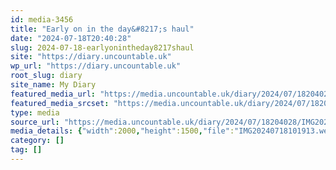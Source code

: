 ```yaml
---
id: media-3456
title: "Early on in the day&#8217;s haul"
date: "2024-07-18T20:40:28"
slug: 2024-07-18-earlyonintheday8217shaul
site: "https://diary.uncountable.uk"
wp_url: "https://diary.uncountable.uk"
root_slug: diary
site_name: My Diary
featured_media_url: "https://media.uncountable.uk/diary/2024/07/18204028/IMG20240718101913.webp"
featured_media_srcset: "https://media.uncountable.uk/diary/2024/07/18204028/IMG20240718101913-300x225.webp 300w, https://media.uncountable.uk/diary/2024/07/18204028/IMG20240718101913-1024x768.webp 1024w, https://media.uncountable.uk/diary/2024/07/18204028/IMG20240718101913-150x150.webp 150w, https://media.uncountable.uk/diary/2024/07/18204028/IMG20240718101913-640x480.webp 640w, https://media.uncountable.uk/diary/2024/07/18204028/IMG20240718101913.webp 2000w"
type: media
source_url: "https://media.uncountable.uk/diary/2024/07/18204028/IMG20240718101913.webp"
media_details: {"width":2000,"height":1500,"file":"IMG20240718101913.webp","filesize":192864,"sizes":{"medium":{"file":"IMG20240718101913-300x225.webp","width":300,"height":225,"filesize":20352,"mime_type":"image/webp","source_url":"https://media.uncountable.uk/diary/2024/07/18204028/IMG20240718101913-300x225.webp"},"large":{"file":"IMG20240718101913-1024x768.webp","width":1024,"height":768,"filesize":207304,"mime_type":"image/webp","source_url":"https://media.uncountable.uk/diary/2024/07/18204028/IMG20240718101913-1024x768.webp"},"thumbnail":{"file":"IMG20240718101913-150x150.webp","width":150,"height":150,"filesize":7218,"mime_type":"image/webp","source_url":"https://media.uncountable.uk/diary/2024/07/18204028/IMG20240718101913-150x150.webp"},"mobwidth":{"file":"IMG20240718101913-640x480.webp","width":640,"height":480,"filesize":85622,"mime_type":"image/webp","source_url":"https://media.uncountable.uk/diary/2024/07/18204028/IMG20240718101913-640x480.webp"},"full":{"file":"IMG20240718101913.webp","width":2000,"height":1500,"mime_type":"image/webp","source_url":"https://media.uncountable.uk/diary/2024/07/18204028/IMG20240718101913.webp"}},"image_meta":{"aperture":"0","credit":"","camera":"","caption":"","created_timestamp":"0","copyright":"","focal_length":"0","iso":"0","shutter_speed":"0","title":"","orientation":"0","keywords":[]}}
category: []
tag: []
---
```


